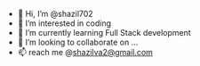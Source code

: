 - 👋 Hi, I’m @shazil702
- 👀 I’m interested in coding
- 🌱 I’m currently learning Full Stack development
- 💞️ I’m looking to collaborate on ...
- 📫 reach me @shazilva2@gmail.com

<!---
shazil702/shazil702 is a ✨ special ✨ repository because its `README.md` (this file) appears on your GitHub profile.
You can click the Preview link to take a look at your changes.
--->
